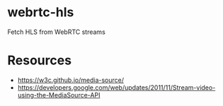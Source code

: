 # webrtc-hls
Fetch HLS from WebRTC streams

# Resources
- https://w3c.github.io/media-source/
- https://developers.google.com/web/updates/2011/11/Stream-video-using-the-MediaSource-API
